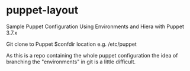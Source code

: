 puppet-layout
=============

Sample Puppet Configuration Using Environments and Hiera with Puppet 3.7.x

Git clone to Puppet $confdir location e.g. /etc/puppet

As this is a repo containing the whole puppet configuration the idea of branching the "environments" in git is a little difficult. 

